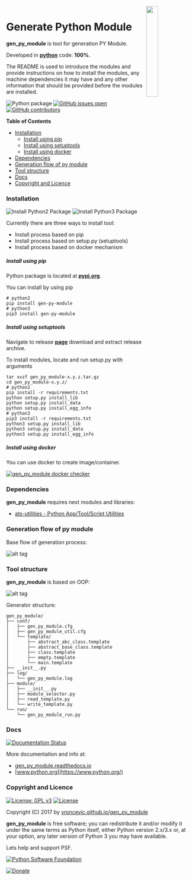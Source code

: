 <img align="right" src="https://raw.githubusercontent.com/vroncevic/gen_py_module/dev/docs/gen_py_module_logo.png" width="25%">

# Generate Python Module

**gen_py_module** is tool for generation PY Module.

Developed in **[python](https://www.python.org/)** code: **100%**.

The README is used to introduce the modules and provide instructions on
how to install the modules, any machine dependencies it may have and any
other information that should be provided before the modules are installed.

![Python package](https://github.com/vroncevic/gen_py_module/workflows/Python%20package%20gen_py_module/badge.svg?branch=master) [![GitHub issues open](https://img.shields.io/github/issues/vroncevic/gen_py_module.svg)](https://github.com/vroncevic/gen_py_module/issues) [![GitHub contributors](https://img.shields.io/github/contributors/vroncevic/gen_py_module.svg)](https://github.com/vroncevic/gen_py_module/graphs/contributors)

<!-- START doctoc generated TOC please keep comment here to allow auto update -->
<!-- DON'T EDIT THIS SECTION, INSTEAD RE-RUN doctoc TO UPDATE -->
**Table of Contents**

- [Installation](#installation)
    - [Install using pip](#install-using-pip)
    - [Install using setuptools](#install-using-setuptools)
    - [Install using docker](#install-using-docker)
- [Dependencies](#dependencies)
- [Generation flow of py module](#generation-flow-of-py-module)
- [Tool structure](#tool-structure)
- [Docs](#docs)
- [Copyright and Licence](#copyright-and-licence)

<!-- END doctoc generated TOC please keep comment here to allow auto update -->

### Installation

![Install Python2 Package](https://github.com/vroncevic/gen_py_module/workflows/Install%20Python2%20Package%20gen_py_module/badge.svg?branch=master) ![Install Python3 Package](https://github.com/vroncevic/gen_py_module/workflows/Install%20Python3%20Package%20gen_py_module/badge.svg?branch=master)

Currently there are three ways to install tool:
* Install process based on pip
* Install process based on setup.py (setuptools)
* Install process based on docker mechanism

##### Install using pip

Python package is located at **[pypi.org](https://pypi.org/project/gen-py-module/)**.

You can install by using pip
```
# python2
pip install gen-py-module
# python3
pip3 install gen-py-module
```

##### Install using setuptools

Navigate to release **[page](https://github.com/vroncevic/gen_py_module/releases/)** download and extract release archive.

To install modules, locate and run setup.py with arguments
```
tar xvzf gen_py_module-x.y.z.tar.gz
cd gen_py_module-x.y.z/
# python2
pip install -r requirements.txt
python setup.py install_lib
python setup.py install_data
python setup.py install_egg_info
# python3
pip3 install -r requirements.txt
python3 setup.py install_lib
python3 setup.py install_data
python3 setup.py install_egg_info
```

##### Install using docker

You can use docker to create image/container.

[![gen_py_module docker checker](https://github.com/vroncevic/gen_py_module/workflows/gen_py_module%20docker%20checker/badge.svg)](https://github.com/vroncevic/gen_py_module/actions?query=workflow%3A%22gen_py_module+docker+checker%22)

### Dependencies

**gen_py_module** requires next modules and libraries:

* [ats-utilities - Python App/Tool/Script Utilities](https://vroncevic.github.io/ats_utilities)

### Generation flow of py module

Base flow of generation process:

![alt tag](https://raw.githubusercontent.com/vroncevic/gen_py_module/dev/docs/gen_py_module_flow.png)

### Tool structure

**gen_py_module** is based on OOP:

![alt tag](https://raw.githubusercontent.com/vroncevic/gen_py_module/dev/docs/gen_py_module.png)

Generator structure:

```
gen_py_module/
├── conf/
│   ├── gen_py_module.cfg
│   ├── gen_py_module_util.cfg
│   └── template/
│       ├── abstract_abc_class.template
│       ├── abstract_base_class.template
│       ├── class.template
│       ├── empty.template
│       └── main.template
├── __init__.py
├── log/
│   └── gen_py_module.log
├── module/
│   ├── __init__.py
│   ├── module_selector.py
│   ├── read_template.py
│   └── write_template.py
└── run/
    └── gen_py_module_run.py
```

### Docs

[![Documentation Status](https://readthedocs.org/projects/gen_py_module/badge/?version=latest)](https://gen_py_module.readthedocs.io/projects/gen_py_module/en/latest/?badge=latest)

More documentation and info at:
* [gen_py_module.readthedocs.io](https://gen_py_module.readthedocs.io/en/latest/)
* [www.python.org](https://www.python.org/)

### Copyright and Licence

[![License: GPL v3](https://img.shields.io/badge/License-GPLv3-blue.svg)](https://www.gnu.org/licenses/gpl-3.0) [![License](https://img.shields.io/badge/License-Apache%202.0-blue.svg)](https://opensource.org/licenses/Apache-2.0)

Copyright (C) 2017 by [vroncevic.github.io/gen_py_module](https://vroncevic.github.io/gen_py_module)

**gen_py_module** is free software; you can redistribute it and/or modify
it under the same terms as Python itself, either Python version 2.x/3.x or,
at your option, any later version of Python 3 you may have available.

Lets help and support PSF.

[![Python Software Foundation](https://raw.githubusercontent.com/vroncevic/gen_py_module/dev/docs/psf-logo-alpha.png)](https://www.python.org/psf/)

[![Donate](https://www.paypalobjects.com/en_US/i/btn/btn_donateCC_LG.gif)](https://psfmember.org/index.php?q=civicrm/contribute/transact&reset=1&id=2)
